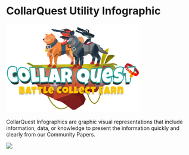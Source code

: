 # CollarQuest Utility Infographic

![CollarQuest a Metaverse Play2Earn Ecosystem](../../.gitbook/assets/CQ-Title.png)

CollarQuest Infographics are graphic visual representations that include information, data, or knowledge to present the information quickly and clearly from our Community Papers.

![](../../.gitbook/assets/CollarQuest\_Utility\_Inforgraphic.jpeg)

